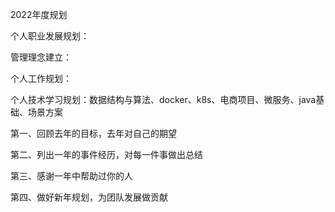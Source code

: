 2022年度规划

个人职业发展规划：

管理理念建立：

个人工作规划：

个人技术学习规划：数据结构与算法、docker、k8s、电商项目、微服务、java基础、场景方案







第一、回顾去年的目标，去年对自己的期望

第二、列出一年的事件经历，对每一件事做出总结

第三、感谢一年中帮助过你的人

第四、做好新年规划，为团队发展做贡献